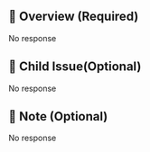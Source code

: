 ## 📜 Overview (Required)    
<!-- 이슈에 대해 간략하게 설명해주세요 -->  
No response  

## 📌 Child Issue(Optional)  
<!-- 자식 이슈를 연결해주세요(ex: - #32) -->
No response  

## 📍 Note (Optional) <!-- 특이사항을 적어주세요 -->
No response  

<!--  ## Issue Convention

- 제목 예시는 다음과 같다.
    - 예시) `feat: library view 횡스크롤 구현`
- 제목에 사용할 prefix는 커밋 컨벤션에 사용하는 타입과 동일하다.
    - 해당 이슈의 주 역할에 맞게 설정할 것.
        - feat: 새로운 기능(새로운 기능 개발이 아니여도, 변경 사항이 클 경우 feat에 해당한다.)
        - refactor: 코드 리팩터링
        - fix: 예상하지 못한 문제를 해결
        - build: 빌드 업무 수정
- 이슈는 뷰 단위가 아닌 기능 단위로 발행할 것
    - 해당 기능이 너무 클 경우(PR Diff 고려), 자식 이슈로 분리할 것 -->
